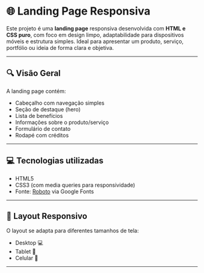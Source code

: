 # 🌐 Landing Page Responsiva

Este projeto é uma **landing page** responsiva desenvolvida com **HTML e CSS puro**, com foco em design limpo, adaptabilidade para dispositivos móveis e estrutura simples. Ideal para apresentar um produto, serviço, portfólio ou ideia de forma clara e objetiva.

---

## 🔍 Visão Geral

A landing page contém:

- Cabeçalho com navegação simples
- Seção de destaque (hero)
- Lista de benefícios
- Informações sobre o produto/serviço
- Formulário de contato
- Rodapé com créditos

---

## 💻 Tecnologias utilizadas

- HTML5
- CSS3 (com media queries para responsividade)
- Fonte: [Roboto](https://fonts.google.com/specimen/Roboto) via Google Fonts

---

## 📱 Layout Responsivo

O layout se adapta para diferentes tamanhos de tela:

- Desktop 💻
- Tablet 📱
- Celular 📲

---

